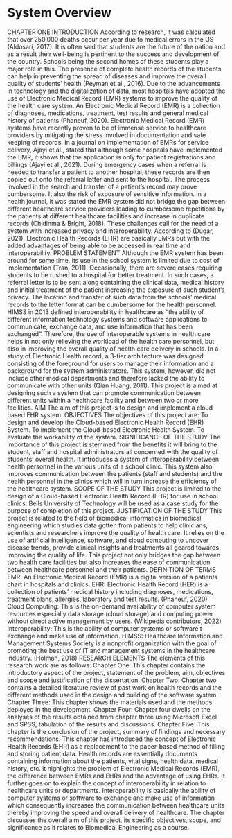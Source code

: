 # System Overview


CHAPTER ONE INTRODUCTION
According to research, it was calculated that over 250,000 deaths occur per year due to medical errors in the US (Aldosari, 2017). It is often said that students are the future of the nation and as a result their well-being is pertinent to the success and development of the country. Schools being the second homes of these students play a major role in this. The presence of complete health records of the students can help in preventing the spread of diseases and improve the overall quality of students’ health (Peyman et al., 2016). Due to the advancements in technology and the digitalization of data, most hospitals have adopted the use of Electronic Medical Record (EMR) systems to improve the quality of the health care system. An Electronic Medical Record (EMR) is a collection of diagnoses, medications, treatment, test results and general medical history of patients (Phaneuf, 2020). Electronic Medical Record (EMR) systems have recently proven to be of immense service to healthcare providers by mitigating the stress involved in documentation and safe keeping of records. In a journal on implementation of EMRs for service delivery, Ajayi et al., stated that although some hospitals have implemented the EMR, it shows that the application is only for patient registrations and billings (Ajayi et al., 2021). During emergency cases when a referral is needed to transfer a patient to another hospital, these records are then copied out onto the referral letter and sent to the hospital. The process involved in the search and transfer of a patient’s record may prove cumbersome. It also the risk of exposure of sensitive information.
In a health journal, it was stated the EMR system did not bridge the gap between different healthcare service providers leading to cumbersome repetitions by the patients at different healthcare facilities and increase in duplicate records (Chidinma & Bright, 2018).
These challenges call for the need of a system with increased privacy and interoperability. According to (Dugar, 2021), Electronic Health Records (EHR) are basically EMRs but with the added advantages of being able to be accessed in real time and interoperability.
PROBLEM STATEMENT
Although the EMR system has been around for some time, its use in the school system is limited due to cost of implementation (Tran, 2011). Occasionally, there are severe cases requiring students to be rushed to a hospital for better treatment. In such cases, a referral letter is to be sent along containing the clinical data, medical history and initial treatment of the patient increasing the exposure of such student’s privacy. The location and transfer of such data from the schools’ medical records to the letter format can be cumbersome for the health personnel.
HIMSS in 2013 defined interoperability in healthcare as “the ability of different information technology systems and software applications to communicate, exchange data, and use information that has been exchanged”. Therefore, the use of interoperable systems in health care helps in not only relieving the workload of the health care personnel, but also in improving the overall quality of health care delivery in schools.
In a study of Electronic Health record, a 3-tier architecture was designed consisting of the foreground for users to manage their information and a background for the system administrators. This system, however, did not include other medical departments and therefore lacked the ability to communicate with other units (Qian Huang, 2011).
This project is aimed at designing such a system that can promote communication between different units within a healthcare facility and between two or more facilities.
AIM
The aim of this project is to design and implement a cloud based EHR system.
OBJECTIVES
The objectives of this project are:
To design and develop the Cloud-based Electronic Health Record (EHR) System.
To implement the Cloud-based Electronic Health System.
To evaluate the workability of the system.
SIGNIFICANCE OF THE STUDY
The importance of this project is stemmed from the benefits it will bring to the student, staff and hospital administrators all concerned with the quality of students’ overall health. It introduces a system of interoperability between health personnel in the various units of a school clinic. This system also improves communication between the patients (staff and students) and the health personnel in the clinics which will in turn increase the efficiency of the healthcare system.
SCOPE OF THE STUDY
This project is limited to the design of a Cloud-based Electronic Health Record (EHR) for use in school clinics. Bells University of Technology will be used as a case study for the purpose of completion of this project.
JUSTIFICATION OF THE STUDY
This project is related to the field of biomedical informatics in biomedical engineering which studies data gotten from patients to help clinicians, scientists and researchers improve the quality of health care. It relies on the use of artificial intelligence, software, and cloud computing to uncover disease trends, provide clinical insights and treatments all geared towards improving the quality of life. This project not only bridges the gap between two health care facilities but also increases the ease of communication between healthcare personnel and their patients.
DEFINITION OF TERMS
EMR: An Electronic Medical Record (EMR) is a digital version of a patients chart in hospitals and clinics.
EHR: Electronic Health Record (HER) is a collection of patients’ medical history including diagnoses, medications, treatment plans, allergies, laboratory and test results. (Phaneuf, 2020)
Cloud Computing: This is the on-demand availability of computer system resources especially data storage (cloud storage) and computing power without direct active management by users. (Wikipedia contributors, 2022)
Interoperability: This is the ability of computer systems or software t exchange and make use of information.
HIMSS: Healthcare Information and Management Systems Society is a nonprofit organization with the goal of promoting the best use of IT and management systems in the healthcare industry. (Holman, 2018)
RESEARCH ELEMENTS
The elements of this research work are as follows:
Chapter One: This chapter contains the introductory aspect of the project, statement of the problem, aim, objectives and scope and justification of the dissertation.
Chapter Two: Chapter two contains a detailed literature review of past work on health records and the different methods used in the design and building of the software system.
Chapter Three: This chapter shows the materials used and the methods deployed in the development.
Chapter Four: Chapter four dwells on the analyses of the results obtained from chapter three using Microsoft Excel and SPSS, tabulation of the results and discussions.
Chapter Five: This chapter is the conclusion of the project, summary of findings and necessary recommendations.
This chapter has introduced the concept of Electronic Health Records (EHR) as a replacement to the paper-based method of filling and storing patient data. Health records are essentially documents containing information about the patients, vital signs, health data, medical history, etc. it highlights the problem of Electronic Medical Records (EMR), the difference between EMRs and EHRs and the advantage of using EHRs. It further goes on to explain the concept of interoperability in relation to healthcare units or departments. Interoperability is basically the ability of computer systems or software to exchange and make use of information which consequently increases the communication between healthcare units thereby improving the speed and overall delivery of healthcare. The chapter discusses the overall aim of this project, its specific objectives, scope, and significance as it relates to Biomedical Engineering as a
course.